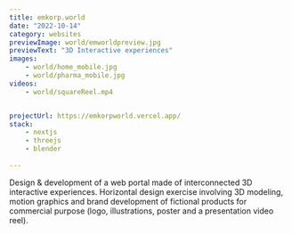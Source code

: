 ```yaml
---
title: emkorp.world
date: "2022-10-14"
category: websites
previewImage: world/emworldpreview.jpg
previewText: "3D Interactive experiences"
images:
    - world/home_mobile.jpg
    - world/pharma_mobile.jpg
videos:
    - world/squareReel.mp4


projectUrl: https://emkorpworld.vercel.app/
stack:
    - nextjs
    - threejs
    - blender
    
---
```

Design & development of a web portal made of interconnected 3D interactive experiences. Horizontal design exercise involving 3D modeling, motion graphics and brand development of fictional products for commercial purpose (logo, illustrations, poster and a presentation video reel).
